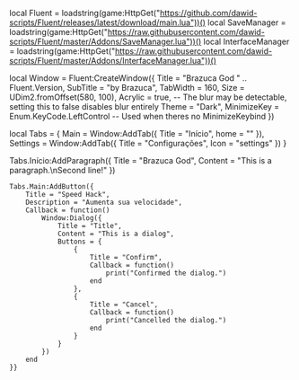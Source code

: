 local Fluent = loadstring(game:HttpGet("https://github.com/dawid-scripts/Fluent/releases/latest/download/main.lua"))()
local SaveManager = loadstring(game:HttpGet("https://raw.githubusercontent.com/dawid-scripts/Fluent/master/Addons/SaveManager.lua"))()
local InterfaceManager = loadstring(game:HttpGet("https://raw.githubusercontent.com/dawid-scripts/Fluent/master/Addons/InterfaceManager.lua"))()

local Window = Fluent:CreateWindow({
    Title = "Brazuca God " .. Fluent.Version,
    SubTitle = "by Brazuca",
    TabWidth = 160,
    Size = UDim2.fromOffset(580, 100),
    Acrylic = true, -- The blur may be detectable, setting this to false disables blur entirely
    Theme = "Dark",
    MinimizeKey = Enum.KeyCode.LeftControl -- Used when theres no MinimizeKeybind
})

local Tabs = {
    Main = Window:AddTab({ Title = "Início", home = "" }),
    Settings = Window:AddTab({ Title = "Configurações", Icon = "settings" })
}

Tabs.Início:AddParagraph({
        Title = "Brazuca God",
        Content = "This is a paragraph.\nSecond line!"
    })
    
    Tabs.Main:AddButton({
        Title = "Speed Hack",
        Description = "Aumenta sua velocidade",
        Callback = function()
            Window:Dialog({
                Title = "Title",
                Content = "This is a dialog",
                Buttons = {
                    {
                        Title = "Confirm",
                        Callback = function()
                            print("Confirmed the dialog.")
                        end
                    },
                    {
                        Title = "Cancel",
                        Callback = function()
                            print("Cancelled the dialog.")
                        end
                    }
                }
            })
        end
    }}